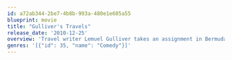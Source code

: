 ```yaml
---
id: a72ab344-2be7-4b8b-993a-480e1e605a55
blueprint: movie
title: "Gulliver's Travels"
release_date: '2010-12-25'
overview: 'Travel writer Lemuel Gulliver takes an assignment in Bermuda, but ends up on the island of Liliput, where he towers over its tiny citizens.'
genres: '[{"id": 35, "name": "Comedy"}]'
---
```

